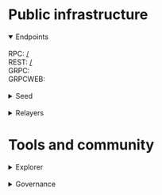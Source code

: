 # Public infrastructure 

<details open>
  <summary>Endpoints</summary>
  <br>
  RPC: <a href="">/</a><br>
  REST: <a href="">/</a><br>
  GRPC: <a href=""></a><br>
  GRPCWEB: <a href=""></a>
</details>
<br>
<details>
  <summary>Seed</summary>
</details>
<br>
<details>
  <summary>Relayers</summary>
</details>

# Tools and community

<details>
  <summary>Explorer</summary>
  <a href="https://validatorinfo.com/networks">Validator Info</a><br>
</details>
<br>
<details>
  <summary>Governance</summary>
  <a href="">Voting History</a><br>
</details>
